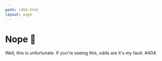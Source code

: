 ```yaml
---
path: /404.html
layout: page
---
```

# Nope 💩

Well, this is unfortunate. If you're seeing this, odds are it's my fault. #404.